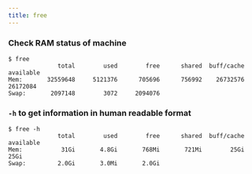 ```yaml
---
title: free
---
```


### Check RAM status of machine 

```shell
$ free
              total        used        free      shared  buff/cache   available
Mem:       32559648     5121376      705696      756992    26732576    26172084
Swap:       2097148        3072     2094076
```

### `-h` to get information in human readable format

```shell
$ free -h
              total        used        free      shared  buff/cache   available
Mem:           31Gi       4.8Gi       768Mi       721Mi        25Gi        25Gi
Swap:         2.0Gi       3.0Mi       2.0Gi
```

